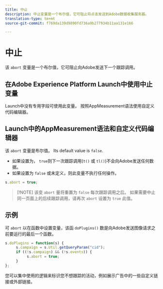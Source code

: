 ```yaml
---
title: 中止
description: 中止变量是一个布尔值，它可阻止将点击发送到Adobe数据收集服务器。
translation-type: tm+mt
source-git-commit: f769da139d9890fd736a9b277934b11aa131e166

---
```



# 中止

该 `abort` 变量是一个布尔值，它可阻止向Adobe发送下一个跟踪调用。

## 在Adobe Experience Platform Launch中使用中止变量

Launch中没有专用字段可使用此变量。 按照AppMeasurement语法使用自定义代码编辑器。

## Launch中的AppMeasurement语法和自定义代码编辑器

该 `abort` 变量是布尔值。 Its default value is `false`.

* 如果设置为， `true`则下一次跟踪调用(`t()` 或 `tl()`)不会向Adobe发送任何数据。
* 如果设置为 `false` 或未定义，则此变量不执行任何操作。

```js
s.abort = true;
```

> [!NOTE] 该变 `abort` 量将重置为 `false` 每次跟踪调用之后。 如果需要中止同一页面上的后续跟踪调用，请再次 `abort` 设置为 `true` 此值。

## 示例

可 `abort` 以在函数中设置变量，该函 `doPlugins()` 数是向Adobe发送图像请求之前要运行的最后一个函数。

```js
s.doPlugins = function(s) {
     s.campaign = s.Util.getQueryParam("cid");
     if ((!s.campaign) && (!s.events)) {
          s.abort = true;
     }
};
```

您可以集中使用的逻辑来标识您不想跟踪的活动，例如展示广告中的一些自定义链接或外部链接。
